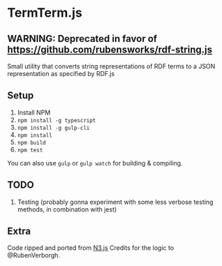 # TermTerm.js

## WARNING: Deprecated in favor of https://github.com/rubensworks/rdf-string.js

 Small utility that converts string representations of RDF terms to a JSON representation as specified by RDF.js

## Setup

1. Install NPM
1. `npm install -g typescript`
1. `npm install -g gulp-cli`
1. `npm install`
1. `npm build`
1. `npm test`

You can also use `gulp` or `gulp watch` for building & compiling.

## TODO

1. Testing (probably gonna experiment with some less verbose testing methods, in combination with jest)

## Extra

Code ripped and ported from [N3.js](https://github.com/RubenVerborgh/N3.js)
Credits for the logic to @RubenVerborgh.
